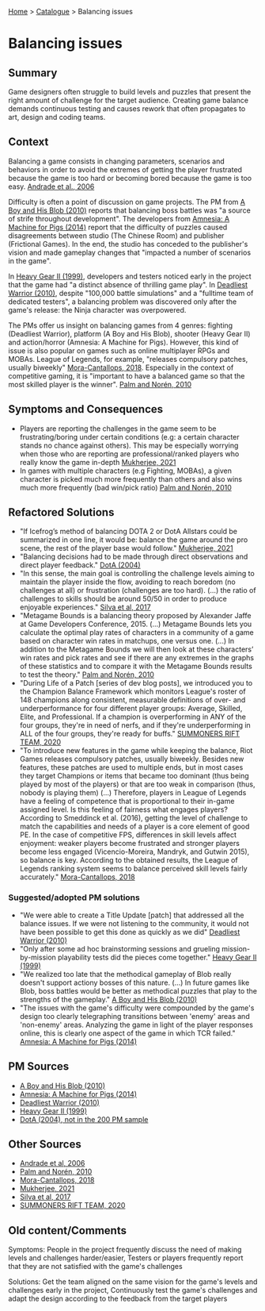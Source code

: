 [Home](../README.md) > [Catalogue](/games-catalogue/Antipatterns_catalogue_games.md) > Balancing issues

# Balancing issues

## Summary
Game designers often struggle to build levels and puzzles that present the right amount of challenge for the target audience. Creating game balance demands continuous testing and causes rework that often propagates to art, design and coding teams.

## Context
Balancing a game consists in changing parameters, scenarios and behaviors in order to avoid the extremes of getting the player frustrated because the game is too hard or becoming bored because the game is too easy. [Andrade et al., 2006](https://www.aaai.org/Papers/AIIDE/2006/AIIDE06-005.pdf)

Difficulty is often a point of discussion on game projects. The PM from [A Boy and His Blob (2010)](https://github.com/polako/pms-prob-after-years/blob/master/data/postmortems/pdfs/gamasutra/2010/pm-58-a_boy_and_his_blob.pdf) reports that balancing boss battles was "a source of strife throughout development". The developers from [Amnesia: A Machine for Pigs (2014)](https://github.com/polako/pms-prob-after-years/blob/master/data/postmortems/pdfs/gamasutra/2014/pm-1-amnesia_a_machine_for_pigs.pdf) report that the difficulty of puzzles caused disagreements between studio (The Chinese Room) and publisher (Frictional Games). In the end, the studio has conceded to the publisher's vision and made gameplay changes that "impacted a number of scenarios in the game".

In [Heavy Gear II (1999)](https://github.com/polako/pms-prob-after-years/blob/master/data/postmortems/pdfs/gamasutra/1999/pm-203-heavy_gear_2.pdf), developers and testers noticed early in the project that the game had "a distinct absence of thrilling game play". In [Deadliest Warrior (2010)](https://github.com/polako/pms-prob-after-years/blob/master/data/postmortems/pdfs/gamasutra/2010/pm-49-deadliest_warrior.pdf), despite "100,000 battle simulations" and a "fulltime team of dedicated testers", a balancing problem was discovered only after the game's release: the Ninja character was overpowered.

The PMs offer us insight on balancing games from 4 genres: fighting (Deadliest Warrior), platform (A Boy and His Blob), shooter (Heavy Gear II) and action/horror (Amnesia: A Machine for Pigs). However, this kind of issue is also popular on games such as online multiplayer RPGs and MOBAs. League of Legends, for example, "releases compulsory patches, usually biweekly" [Mora-Cantallops, 2018](https://www.researchgate.net/publication/326262788_Exploring_player_experience_in_ranked_League_of_Legends). Especially in the context of competitive gaming, it is "important to have a balanced game so that the most skilled player is the winner". [Palm and Norén, 2010](https://www.diva-portal.org/smash/get/diva2:818292/FULLTEXT01.pdf)

## Symptoms and Consequences
- Players are reporting the challenges in the game seem to be frustrating/boring under certain conditions (e.g: a certain character stands no chance against others). This may be especially worrying when those who are reporting are professional/ranked players who really know the game in-depth [Mukherjee, 2021](https://www.sportskeeda.com/esports/the-icefrog-mystery-how-dota-2-s-master-balance-kept-game-engaging-decade)
- In games with multiple characters (e.g Fighting, MOBAs), a given character is picked much more frequently than others and also wins much more frequently (bad win/pick ratio) [Palm and Norén, 2010](https://www.diva-portal.org/smash/get/diva2:818292/FULLTEXT01.pdf)

## Refactored Solutions
- "If Icefrog’s method of balancing DOTA 2 or DotA Allstars could be summarized in one line, it would be: balance the game around the pro scene, the rest of the player base would follow." [Mukherjee, 2021](https://www.sportskeeda.com/esports/the-icefrog-mystery-how-dota-2-s-master-balance-kept-game-engaging-decade)
- "Balancing decisions had to be made through direct observations and direct player feedback." [DotA (2004)](https://www.gamedeveloper.com/design/postmortem-i-defense-of-the-ancients-i-)
- "In this sense, the main goal is controlling the challenge levels aiming to maintain the player inside the flow, avoiding to reach boredom (no challenges at all) or frustration (challenges are too hard). (...) the ratio of challenges to skills should be around 50/50 in order to produce enjoyable experiences." [Silva et al, 2017](https://arxiv.org/pdf/1706.02796.pdf)
- "Metagame Bounds is a balancing theory proposed by Alexander Jaffe at Game Developers Conference, 2015. (...) Metagame Bounds lets you calculate the optimal play rates of characters in a community of a game based on character win rates in matchups, one versus one. (...) In addition to the Metagame Bounds we will then look at these characters’ win rates and pick rates and see if there are any extremes in the graphs of these statistics and to compare it with the Metagame Bounds results to test the theory." [Palm and Norén, 2010](https://www.diva-portal.org/smash/get/diva2:818292/FULLTEXT01.pdf)
- "During Life of a Patch [series of dev blog posts], we introduced you to the Champion Balance Framework which monitors League's roster of 148 champions along consistent, measurable definitions of over- and underperformance for four different player groups: Average, Skilled, Elite, and Professional. If a champion is overperforming in ANY of the four groups, they're in need of nerfs, and if they're underperforming in ALL of the four groups, they're ready for buffs." [SUMMONERS RIFT TEAM, 2020](https://www.leagueoflegends.com/en-us/news/dev/dev-balance-framework-update/)
- "To introduce new features in the game while keeping the balance, Riot Games releases compulsory patches, usually biweekly. Besides new features, these patches are used to multiple ends, but in most cases they target Champions or items that became too dominant (thus being played by most of the players) or that are too weak in comparison (thus, nobody is playing them) (...) Therefore, players in League of Legends have a feeling of competence that is proportional to their in-game assigned level. Is this feeling of fairness what engages players? According to Smeddinck et al. (2016), getting the level of challenge to match the capabilities and needs of a player is a core element of good PE. In the case of competitive FPS, differences in skill levels affect enjoyment: weaker players become frustrated and stronger players become less engaged (Vicencio-Moreira, Mandryk, and Gutwin 2015), so balance is key. According to the obtained results, the League of Legends ranking system seems to balance perceived skill levels fairly accurately." [Mora-Cantallops, 2018](https://www.researchgate.net/publication/326262788_Exploring_player_experience_in_ranked_League_of_Legends)

### Suggested/adopted PM solutions
- "We were able to create a Title Update [patch] that addressed all the balance issues. If we were not listening to the community, it would not have been possible to get this done as quickly as we did" [Deadliest Warrior (2010)](https://github.com/polako/pms-prob-after-years/blob/master/data/postmortems/pdfs/gamasutra/2010/pm-49-deadliest_warrior.pdf)
- "Only after some ad hoc brainstorming sessions and grueling mission-by-mission playability tests did the pieces come together." [Heavy Gear II (1999)](https://github.com/polako/pms-prob-after-years/blob/master/data/postmortems/pdfs/gamasutra/1999/pm-203-heavy_gear_2.pdf)
- "We realized too late that the methodical gameplay of Blob really doesn't support actiony bosses of this nature. (...) In future games like Blob, boss battles would be better as methodical puzzles that play to the strengths of the gameplay." [A Boy and His Blob (2010)](https://github.com/polako/pms-prob-after-years/blob/master/data/postmortems/pdfs/gamasutra/2010/pm-58-a_boy_and_his_blob.pdf)
- "The issues with the game's difficulty were compounded by the game's design too clearly telegraphing transitions between 'enemy' areas and 'non-enemy' areas. Analyzing the game in light of the player responses online, this is clearly one aspect of the game in which TCR failed." [Amnesia: A Machine for Pigs (2014)](https://github.com/polako/pms-prob-after-years/blob/master/data/postmortems/pdfs/gamasutra/2014/pm-1-amnesia_a_machine_for_pigs.pdf)

## PM Sources
- [A Boy and His Blob (2010)](https://github.com/polako/pms-prob-after-years/blob/master/data/postmortems/pdfs/gamasutra/2010/pm-58-a_boy_and_his_blob.pdf)
- [Amnesia: A Machine for Pigs (2014)](https://github.com/polako/pms-prob-after-years/blob/master/data/postmortems/pdfs/gamasutra/2014/pm-1-amnesia_a_machine_for_pigs.pdf)
- [Deadliest Warrior (2010)](https://github.com/polako/pms-prob-after-years/blob/master/data/postmortems/pdfs/gamasutra/2010/pm-49-deadliest_warrior.pdf)
- [Heavy Gear II (1999)](https://github.com/polako/pms-prob-after-years/blob/master/data/postmortems/pdfs/gamasutra/1999/pm-203-heavy_gear_2.pdf)
- [DotA (2004), not in the 200 PM sample](https://www.gamedeveloper.com/design/postmortem-i-defense-of-the-ancients-i-)

## Other Sources
- [Andrade et al, 2006](https://www.aaai.org/Papers/AIIDE/2006/AIIDE06-005.pdf)
- [Palm and Norén, 2010](https://www.diva-portal.org/smash/get/diva2:818292/FULLTEXT01.pdf)
- [Mora-Cantallops, 2018](https://www.researchgate.net/publication/326262788_Exploring_player_experience_in_ranked_League_of_Legends)
- [Mukherjee, 2021](https://www.sportskeeda.com/esports/the-icefrog-mystery-how-dota-2-s-master-balance-kept-game-engaging-decade)
- [Silva et al, 2017](https://arxiv.org/pdf/1706.02796.pdf)
- [SUMMONERS RIFT TEAM, 2020](https://www.leagueoflegends.com/en-us/news/dev/dev-balance-framework-update/)

## Old content/Comments
Symptoms: People in the project frequently discuss the need of making levels and challenges harder/easier, Testers or players frequently report that they are not satisfied with the game's challenges

Solutions: Get the team aligned on the same vision for the game's levels and challenges early in the project, Continuously test the game's challenges and adapt the design according to the feedback from the target players